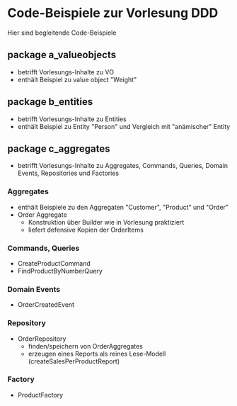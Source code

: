 # Code-Beispiele zur Vorlesung DDD

Hier sind begleitende Code-Beispiele

## package a_valueobjects
* betrifft Vorlesungs-Inhalte zu VO
* enthält Beispiel zu value object "Weight"

## package b_entities
* betrifft Vorlesungs-Inhalte zu Entities
* enthält Beispiel zu Entity "Person" und Vergleich mit "anämischer" Entity

## package c_aggregates
* betrifft Vorlesungs-Inhalte zu Aggregates, Commands, Queries, Domain Events, Repositories und Factories

### Aggregates
* enthält Beispiele zu den Aggregaten "Customer", "Product" und "Order"
* Order Aggregate
  * Konstruktion über Builder wie in Vorlesung praktiziert
  * liefert defensive Kopien der OrderItems

### Commands, Queries
* CreateProductCommand
* FindProductByNumberQuery

### Domain Events
* OrderCreatedEvent

### Repository
* OrderRepository
  * finden/speichern von OrderAggregates
  * erzeugen eines Reports als reines Lese-Modell (createSalesPerProductReport)

### Factory
* ProductFactory
